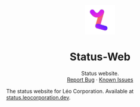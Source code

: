 <br />
<p align="center">
  <a href="https://github.com/Leo-Corporation/Status-Web">
    <img src="docs/static/img/d138e56.svg" alt="Logo" width="80" height="80">
  </a>

  <h1 align="center">Status-Web</h3>

  <p align="center">
    Status website.
    <br />
    <a href="https://github.com/Leo-Corporation/Status-Web/issues/new?assignees=&labels=bug&template=bug_report.md&title=%5BBug%5D+">Report Bug</a>
    ·
    <a href="https://github.com/Leo-Corporation/Status-Web/issues?q=is%3Aopen+is%3Aissue+label%3Abug">Known Issues</a>

  </p>
</p>

The status website for Léo Corporation.
Available at [status.leocorporation.dev](https://status.leocorporation.dev).
